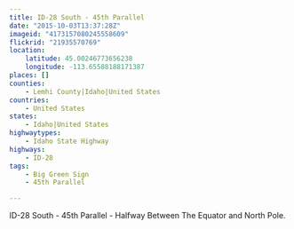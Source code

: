 ```yaml
---
title: ID-28 South - 45th Parallel
date: "2015-10-03T13:37:28Z"
imageid: "4173157080245558609"
flickrid: "21935570769"
location:
    latitude: 45.00246773656238
    longitude: -113.65588188171387
places: []
counties:
    - Lemhi County|Idaho|United States
countries:
    - United States
states:
    - Idaho|United States
highwaytypes:
    - Idaho State Highway
highways:
    - ID-28
tags:
    - Big Green Sign
    - 45th Parallel

---
```

ID-28 South - 45th Parallel - Halfway Between The Equator and North Pole.